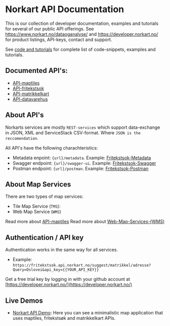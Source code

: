 # Norkart API Documentation

This is our collection of developer documentation, examples and tutorials for several of our public API offerings. See https://www.norkart.no/dataoganalyse/  and https://developer.norkart.no/ for product listings, API-keys, contact and support. 

See [code and tutorials](code_and_tutorials) for complete list of code-snippets, examples and tutorials.

## Documented API's:

* [API-maptiles](API-maptiles)
* [API-fritekstsok](API-fritekstsok)
* [API-matrikkelkart](API-matrikkelkart)
* [API-datavarehus](API-datavarehus)

## About API's
Norkarts services are mostly ```REST-services``` which support data-exchange in JSON, XML and ServiceStack CSV-format. Where ```JSON is the reccomendation```.

All API's have the following charachteristics:
- Metadata enpoint: ```{url}/metadata```. Example: [Fritekstsok-Metadata](https://fritekstsok.api.norkart.no/metadata)
- Swagger endpoint: ```{url}/swagger-ui```. Example:  [Fritekstsok-Swagger](https://fritekstsok.api.norkart.no/swagger-ui/)
- Postman endpoint: ```{url}/postman```. Example:  [Fritekstsok-Postman](https://fritekstsok.api.norkart.no/postman)

## About Map Services
There are two types of map services:
- Tile Map Service (```TMS```):
- Web Map Service (```WMS```)

Read more about [API-maptiles](API-maptiles)
Read more about [Web-Map-Services-(WMS)](WMS)


## Authentication / API key 
Authentication works in the same way for all services. 
- Example: ```https://fritekstsok.api.norkart.no/suggest/matrikkel/adresse?Query=Oslovei&api_key={{YOUR_API_KEY}}```

Get a free trial key by logging in with your github account at [https://developer.norkart.no/](https://developer.norkart.no/)

## Live Demos
- [Norkart API Demo](https://mango-flower-0fd4d4b03.azurestaticapps.net/): Here you can see a minimalistic map application that uses maptiles, fritekstsøk and matrikkelkart APIs. 




